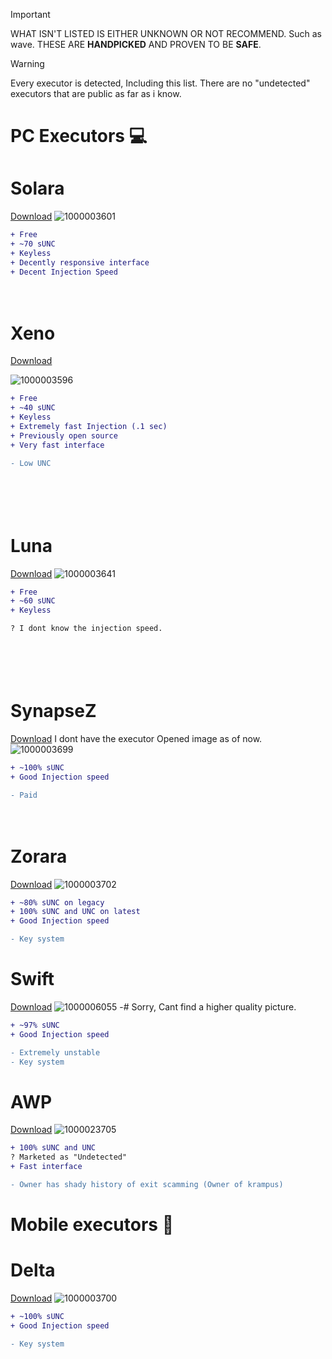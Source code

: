 
> [!IMPORTANT]  
> WHAT ISN'T LISTED IS EITHER UNKNOWN OR NOT RECOMMEND. Such as wave.
> THESE ARE **HANDPICKED** AND PROVEN TO BE **SAFE**.

> [!WARNING]  
> Every executor is detected, Including this list. There are no "undetected" executors that are public as far as i know.



# PC Executors 💻
# Solara
[Download](https://getsolara.dev)
![1000003601](https://github.com/user-attachments/assets/a98b15ed-02f3-43a7-b682-7c76522aada2)
```diff
+ Free
+ ~70 sUNC
+ Keyless
+ Decently responsive interface
+ Decent Injection Speed

```

ㅤ

# Xeno
[Download](https://discord.gg/getxeno)

![1000003596](https://github.com/user-attachments/assets/e1d71229-0599-4e09-8923-2efe21cc1a23)
```diff
+ Free
+ ~40 sUNC
+ Keyless
+ Extremely fast Injection (.1 sec)
+ Previously open source
+ Very fast interface

- Low UNC 
```

ㅤ

ㅤ
# Luna
[Download](https://discord.gg/getluna)
![1000003641](https://github.com/user-attachments/assets/40a942ff-0c1f-488c-b55e-545f90ca868c)
```diff
+ Free
+ ~60 sUNC
+ Keyless

? I dont know the injection speed.
```

ㅤ

ㅤ
# SynapseZ
[Download](https://synapsez.net/)
I dont have the executor Opened image as of now.
![1000003699](https://github.com/user-attachments/assets/76aaef6f-78df-43e3-b040-6c8f697e08c5)

```diff
+ ~100% sUNC
+ Good Injection speed 

- Paid
```


ㅤ
# Zorara
[Download](discord.gg/realzorara)
![1000003702](https://github.com/user-attachments/assets/7e9e7c9b-5032-408e-b596-0cd87d09760a)



```diff
+ ~80% sUNC on legacy
+ 100% sUNC and UNC on latest
+ Good Injection speed 

- Key system
```
# Swift
[Download](https://getswift.xyz)
![1000006055](https://github.com/user-attachments/assets/fc18390c-771c-4e4d-852f-8e2bb3004645)
-# Sorry, Cant find a higher quality picture.
```diff
+ ~97% sUNC
+ Good Injection speed 

- Extremely unstable
- Key system
```
# AWP
[Download](https://discord.gg/awpgg)
![1000023705](https://github.com/user-attachments/assets/814c1665-c8c4-43d2-9b02-2a3b79966823)

```diff
+ 100% sUNC and UNC
? Marketed as "Undetected"
+ Fast interface

- Owner has shady history of exit scamming (Owner of krampus)
```
# Mobile executors 📱
# Delta
[Download](https://discord.gg/deltaex)
![1000003700](https://github.com/user-attachments/assets/22ba4702-77c3-4fa2-afb4-7b975862b0fd)

```diff
+ ~100% sUNC
+ Good Injection speed 

- Key system
```


